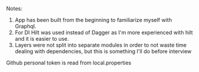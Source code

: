 Notes:
1. App has been built from the beginning to familiarize myself with Graphql.
2. For DI Hilt was used instead of Dagger as I'm more experienced with hilt and it is easier to use.
3. Layers were not split into separate modules in order to not waste time dealing with dependencies, but this is something I'll do before interview
   

Github personal token is read from local.properties
